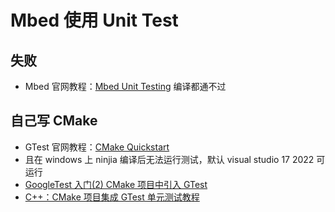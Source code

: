 # Mbed 使用 Unit Test

## 失败
- Mbed 官网教程：[Mbed Unit Testing](https://os.mbed.com/docs/mbed-os/v6.16/debug-test/unit-testing.html) 编译都通不过

## 自己写 CMake
- GTest 官网教程：[CMake Quickstart](https://google.github.io/googletest/quickstart-cmake.html)
- 且在 windows 上 ninjia 编译后无法运行测试，默认 visual studio 17 2022 可运行
- [GoogleTest 入门(2) CMake 项目中引入 GTest](https://blog.csdn.net/irving512/article/details/118495606)
- [C++：CMake 项目集成 GTest 单元测试教程](https://github.com/taoweiji/cpp-cmake-example/tree/master/gtest-sample)
